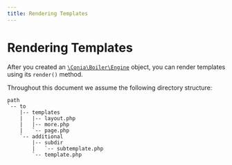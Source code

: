 ```yaml
---
title: Rendering Templates
---
```

Rendering Templates
===================

After you created an [`\Conia\Boiler\Engine`](engine.md) object, you can render
templates using its `render()` method.

Throughout this document we assume the following directory structure:

```text
path
`-- to
    |-- templates
    |   |-- layout.php
    |   |-- more.php
    |   `-- page.php
    `-- additional
        |-- subdir
        |   `-- subtemplate.php
        `-- template.php
```
